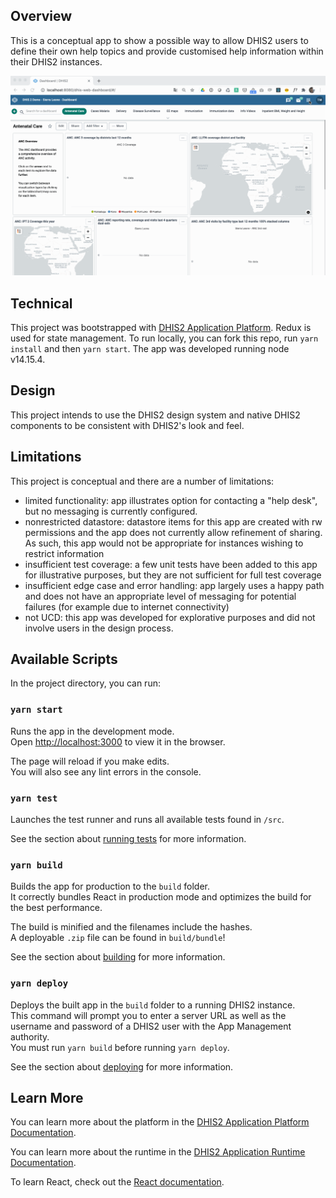 
## Overview

This is a conceptual app to show a possible way to allow DHIS2 users to define their own help topics and provide customised help information within their DHIS2 instances. 

![](help-app.gif)

## Technical

This project was bootstrapped with [DHIS2 Application Platform](https://github.com/dhis2/app-platform). Redux is used for state management. To run locally, you can fork this repo, run `yarn install` and then `yarn start`. The app was developed running node v14.15.4.

## Design

This project intends to use the DHIS2 design system and native DHIS2 components to be consistent with DHIS2's look and feel.

## Limitations

This project is conceptual and there are a number of limitations:

- limited functionality: app illustrates option for contacting a "help desk", but no messaging is currently configured.
- nonrestricted datastore: datastore items for this app are created with rw permissions and the app does not currently allow refinement of sharing. As such, this app would not be appropriate for instances wishing to restrict information
- insufficient test coverage: a few unit tests have been added to this app for illustrative purposes, but they are not sufficient for full test coverage
- insufficient edge case and error handling: app largely uses a happy path and does not have an appropriate level of messaging for potential failures (for example due to internet connectivity)
- not UCD: this app was developed for explorative purposes and did not involve users in the design process.

## Available Scripts

In the project directory, you can run:

### `yarn start`

Runs the app in the development mode.<br />
Open [http://localhost:3000](http://localhost:3000) to view it in the browser.

The page will reload if you make edits.<br />
You will also see any lint errors in the console.

### `yarn test`

Launches the test runner and runs all available tests found in `/src`.<br />

See the section about [running tests](https://platform.dhis2.nu/#/scripts/test) for more information.

### `yarn build`

Builds the app for production to the `build` folder.<br />
It correctly bundles React in production mode and optimizes the build for the best performance.

The build is minified and the filenames include the hashes.<br />
A deployable `.zip` file can be found in `build/bundle`!

See the section about [building](https://platform.dhis2.nu/#/scripts/build) for more information.

### `yarn deploy`

Deploys the built app in the `build` folder to a running DHIS2 instance.<br />
This command will prompt you to enter a server URL as well as the username and password of a DHIS2 user with the App Management authority.<br/>
You must run `yarn build` before running `yarn deploy`.<br />

See the section about [deploying](https://platform.dhis2.nu/#/scripts/deploy) for more information.

## Learn More

You can learn more about the platform in the [DHIS2 Application Platform Documentation](https://platform.dhis2.nu/).

You can learn more about the runtime in the [DHIS2 Application Runtime Documentation](https://runtime.dhis2.nu/).

To learn React, check out the [React documentation](https://reactjs.org/).
